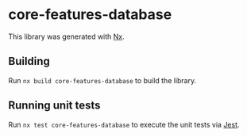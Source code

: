 # core-features-database

This library was generated with [Nx](https://nx.dev).

## Building

Run `nx build core-features-database` to build the library.

## Running unit tests

Run `nx test core-features-database` to execute the unit tests via [Jest](https://jestjs.io).
